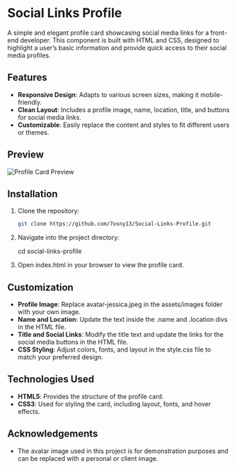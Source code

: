 

# Social Links Profile

A simple and elegant profile card showcasing social media links for a front-end developer. This component is built with HTML and CSS, designed to highlight a user’s basic information and provide quick access to their social media profiles.

## Features
- **Responsive Design**: Adapts to various screen sizes, making it mobile-friendly.
- **Clean Layout**: Includes a profile image, name, location, title, and buttons for social media links.
- **Customizable**: Easily replace the content and styles to fit different users or themes.

## Preview
![Profile Card Preview](./assets/images/profile-card-preview.png)

## Installation
1. Clone the repository:
   ```bash
   git clone https://github.com/7osny13/Social-Links-Profile.git

2. Navigate into the project directory:

    cd social-links-profile

3. Open index.html in your browser to view the profile card.

## Customization

- **Profile Image**: Replace avatar-jessica.jpeg in the assets/images folder with your own image.
- **Name and Location**: Update the text inside the .name and .location divs in the HTML file.
- **Title and Social Links**: Modify the title text and update the links for the social media buttons in the HTML file.
- **CSS Styling**: Adjust colors, fonts, and layout in the style.css file to match your preferred design.


## Technologies Used
- **HTML5**: Provides the structure of the profile card.
- **CSS3**: Used for styling the card, including layout, fonts, and hover effects.


## Acknowledgements

- The avatar image used in this project is for demonstration purposes and can be replaced with a personal or client image.